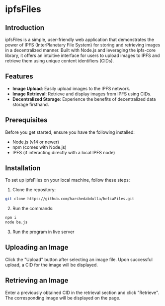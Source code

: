 # ipfsFiles

## Introduction
ipfsFiles is a simple, user-friendly web application that demonstrates the power of IPFS (InterPlanetary File System) for storing and retrieving images in a decentralized manner. Built with Node.js and leveraging the ipfs-core library, it offers an intuitive interface for users to upload images to IPFS and retrieve them using unique content identifiers (CIDs).

## Features
- **Image Upload**: Easily upload images to the IPFS network.
- **Image Retrieval**: Retrieve and display images from IPFS using CIDs.
- **Decentralized Storage**: Experience the benefits of decentralized data storage firsthand.

## Prerequisites
Before you get started, ensure you have the following installed:
- Node.js (v14 or newer)
- npm (comes with Node.js)
- IPFS (if interacting directly with a local IPFS node)

## Installation
To set up ipfsFiles on your local machine, follow these steps:

1. Clone the repository:
```bash
git clone https://github.com/harshedabdulla/heliaFiles.git
```

2. Run the commands:
```bash
npm i
node be.js
```
3. Run the program in live server

## Uploading an Image
Click the "Upload" button after selecting an image file.
Upon successful upload, a CID for the image will be displayed.

## Retrieving an Image
Enter a previously obtained CID in the retrieval section and click "Retrieve".
The corresponding image will be displayed on the page.
